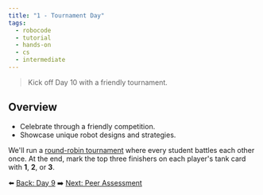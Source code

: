 ```yaml
---
title: "1 - Tournament Day"
tags:
  - robocode
  - tutorial
  - hands-on
  - cs
  - intermediate
---
```


> Kick off Day 10 with a friendly tournament.

## Overview

- Celebrate through a friendly competition.
- Showcase unique robot designs and strategies.

We'll run a [round-robin tournament](/robocode/tournament_format) where every student battles each other once. At the end, mark the top three finishers on each player's tank card with **1**, **2**, or **3**.

⬅️ [Back: Day 9](/robocode/Day-9/index)
➡️ [Next: Peer Assessment](/robocode/Day-10/01_peer_reflection)
